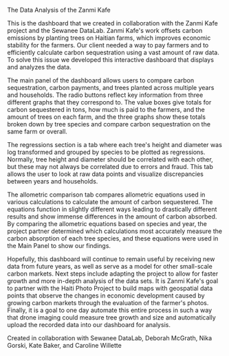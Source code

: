 The Data Analysis of the Zanmi Kafe

This is the dashboard that we created in collaboration with the Zanmi Kafe project and the Sewanee DataLab. Zanmi Kafe's work offsets carbon emissions by planting trees on Haitian farms, which improves economic stability for the farmers. Our client needed a way to pay farmers and to efficiently calculate carbon sequestration using a vast amount of raw data. To solve this issue we developed this interactive dashboard that displays and analyzes the data.

The main panel of the dashboard allows users to compare carbon sequestration, carbon payments, and trees planted across multiple years and households. The radio buttons reflect key information from three different graphs that they correspond to. The value boxes give totals for carbon sequestered in tons, how much is paid to the farmers, and the amount of trees on each farm, and the three graphs show these totals broken down by tree species and compare carbon sequestration on the same farm or overall. 

The regressions section is a tab where each tree's height and diameter was log transformed and grouped by species to be plotted as regressions. Normally, tree height and diameter should be correlated with each other, but these may not always be correlated due to errors and fraud. This tab allows the user to look at raw data points and visualize discrepancies between years and households.

The allometric comparison tab compares allometric equations used in various calculations to calculate the amount of carbon sequestered. The equations function in slightly different ways leading to drastically different results and show immense differences in the amount of carbon absorbed. By comparing the allometric equations based on species and year, the project partner determined which calculations most accurately measure the carbon absorption of each tree species, and these equations were used in the Main Panel to show our findings.

Hopefully, this dashboard will continue to remain useful by receiving new data from future years, as well as serve as a model for other small-scale carbon markets. Next steps include adapting the project to allow for faster growth and more in-depth analysis of the data sets. It is Zanmi Kafe's goal to partner with the Haiti Photo Project to build maps with geospatial data points that observe the changes in economic development caused by growing carbon markets through the evaluation of the farmer's photos. Finally, it is a goal to one day automate this entire process in such a way that drone imaging could measure tree growth and size and automatically upload the recorded data into our dashboard for analysis.

Created in collaboration with Sewanee DataLab, Deborah McGrath, Nika Gorski, Kate Baker, and Caroline Willette